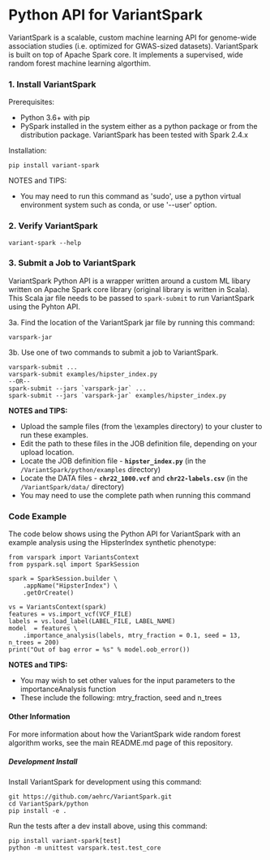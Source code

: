 # Python API for VariantSpark

VariantSpark is a scalable, custom machine learning API for genome-wide association studies (i.e. optimized for GWAS-sized datasets).
VariantSpark is built on top of Apache Spark core. It implements a supervised, wide random forest machine learning algorthim. 

### 1. Install VariantSpark

Prerequisites: 
- Python 3.6+ with pip 
- PySpark installed in the system either as a python package or from the distribution package. VariantSpark has been tested with Spark 2.4.x
 
Installation:
 
    pip install variant-spark  
    
NOTES and TIPS:  
 - You may need to run this command as 'sudo', use a python virtual environment system such as conda, or use '--user' option.

### 2. Verify VariantSpark

    variant-spark --help

### 3. Submit a Job to VariantSpark

VariantSpark Python API is a wrapper written around a custom ML libary written on  Apache Spark core library (original library is written in Scala). This Scala jar file needs to be passed to `spark-submit` to run VariantSpark using the Pyhton API.

3a. Find the location of the VariantSpark jar file by running this command:

    varspark-jar
    
3b. Use one of two commands to submit a job to VariantSpark.  

    varspark-submit ...
    varspark-submit examples/hipster_index.py  
    --OR--
    spark-submit --jars `varspark-jar` ... 
    spark-submit --jars `varspark-jar` examples/hipster_index.py

**NOTES and TIPS:**   
  - Upload the sample files (from the \examples directory) to your cluster to run these examples. 
  - Edit the path to these files in the JOB definition file, depending on your upload location.   
  - Locate the JOB definition file - **`hipster_index.py`** (in the `/VariantSpark/python/examples` directory)  
  - Locate the DATA files - **`chr22_1000.vcf`** and **`chr22-labels.csv`**  (in the `/VariantSpark/data/` directory)
  - You may need to use the complete path when running this command

### Code Example

The code below shows using the Python API for VariantSpark with an example analysis using the HipsterIndex synthetic phenotype:

    from varspark import VariantsContext
    from pyspark.sql import SparkSession

    spark = SparkSession.builder \
        .appName("HipsterIndex") \
        .getOrCreate()
        
    vs = VariantsContext(spark)
    features = vs.import_vcf(VCF_FILE)
    labels = vs.load_label(LABEL_FILE, LABEL_NAME)
    model  = features \
        .importance_analysis(labels, mtry_fraction = 0.1, seed = 13, n_trees = 200)
    print("Out of bag error = %s" % model.oob_error())
    
**NOTES and TIPS:**
   - You may wish to set other values for the input parameters to the importanceAnalysis function
   - These include the following: mtry_fraction, seed and n_trees

#### Other Information

For more information about how the VariantSpark wide random forest algorithm works, see the main README.md page of this repository.

##### Development Install

Install VariantSpark for development using this command:

    git https://github.com/aehrc/VariantSpark.git
    cd VariantSpark/python
    pip install -e .

Run the tests after a dev install above, using this command:

    pip install variant-spark[test]
    python -m unittest varspark.test.test_core
    
